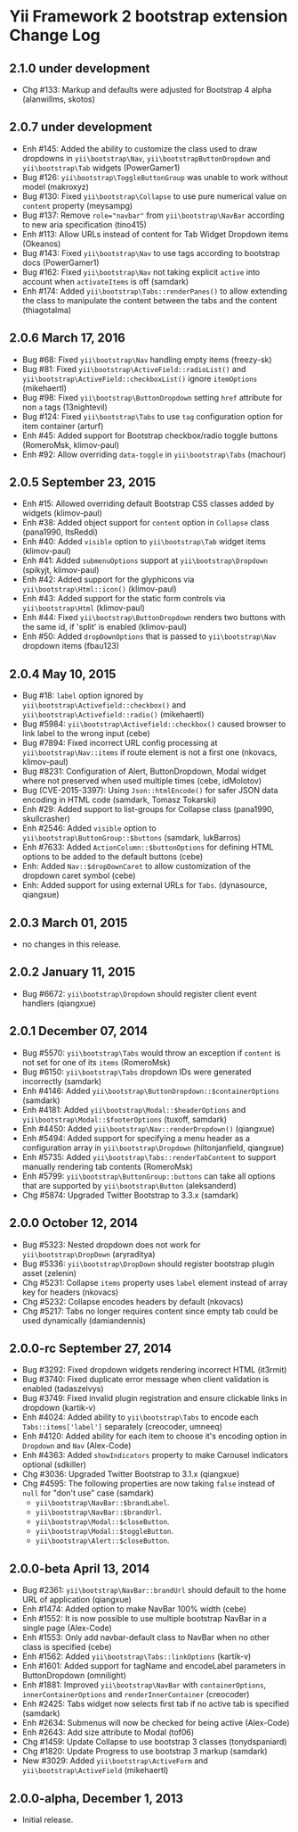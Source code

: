 Yii Framework 2 bootstrap extension Change Log
==============================================


2.1.0 under development
-----------------------

- Chg #133: Markup and defaults were adjusted for Bootstrap 4 alpha (alanwillms, skotos)


2.0.7 under development
-----------------------

- Enh #145: Added the ability to customize the class used to draw dropdowns in `yii\bootstrap\Nav`, `yii\bootstrapButtonDropdown` and `yii\bootstrap\Tab` widgets (PowerGamer1)
- Bug #126: `yii\bootstrap\ToggleButtonGroup` was unable to work without model (makroxyz)
- Bug #130: Fixed `yii\bootstrap\Collapse` to use pure numerical value on `content` property (meysampg)
- Bug #137: Remove `role="navbar"` from `yii\bootstrap\NavBar` according to new aria specification (tino415)
- Enh #113: Allow URLs instead of content for Tab Widget Dropdown items (Okeanos)
- Bug #143: Fixed `yii\bootstrap\Nav` to use tags according to bootstrap docs (PowerGamer1)
- Bug #162: Fixed `yii\bootstrap\Nav` not taking explicit `active` into account when `activateItems` is off (samdark)
- Enh #174: Added `yii\bootstrap\Tabs::renderPanes()` to allow extending the class to manipulate the content between the tabs and the content (thiagotalma)

2.0.6 March 17, 2016
--------------------

- Bug #68: Fixed `yii\bootstrap\Nav` handling empty items (freezy-sk)
- Bug #81: Fixed `yii\bootstrap\ActiveField::radioList()` and `yii\bootstrap\ActiveField::checkboxList()` ignore `itemOptions` (mikehaertl)
- Bug #98: Fixed `yii\bootstrap\ButtonDropdown` setting `href` attribute for non `a` tags (13nightevil)
- Bug #124: Fixed `yii\bootstrap\Tabs` to use `tag` configuration option for item container (arturf)
- Enh #45: Added support for Bootstrap checkbox/radio toggle buttons (RomeroMsk, klimov-paul)
- Enh #92: Allow overriding `data-toggle` in `yii\bootstrap\Tabs` (machour)


2.0.5 September 23, 2015
------------------------

- Enh #15: Allowed overriding default Bootstrap CSS classes added by widgets (klimov-paul)
- Enh #38: Added object support for `content` option in `Collapse` class (pana1990, ItsReddi)
- Enh #40: Added `visible` option to `yii\bootstrap\Tab` widget items (klimov-paul)
- Enh #41: Added `submenuOptions` support at `yii\bootstrap\Dropdown` (spikyjt, klimov-paul)
- Enh #42: Added support for the glyphicons via `yii\bootstrap\Html::icon()` (klimov-paul)
- Enh #43: Added support for the static form controls via `yii\bootstrap\Html` (klimov-paul)
- Enh #44: Fixed `yii\bootstrap\ButtonDropdown` renders two buttons with the same id, if 'split' is enabled (klimov-paul)
- Enh #50: Added `dropDownOptions` that is passed to `yii\bootstrap\Nav` dropdown items (fbau123)


2.0.4 May 10, 2015
------------------

- Bug #18: `label` option ignored by `yii\bootstrap\Activefield::checkbox()` and `yii\bootstrap\Activefield::radio()` (mikehaertl)
- Bug #5984: `yii\bootstrap\Activefield::checkbox()` caused browser to link label to the wrong input (cebe)
- Bug #7894: Fixed incorrect URL config processing at `yii\bootstrap\Nav::items` if route element is not a first one (nkovacs, klimov-paul)
- Bug #8231: Configuration of Alert, ButtonDropdown, Modal widget where not preserved when used multiple times (cebe, idMolotov)
- Bug (CVE-2015-3397): Using `Json::htmlEncode()` for safer JSON data encoding in HTML code (samdark, Tomasz Tokarski)
- Enh #29: Added support to list-groups for Collapse class (pana1990, skullcrasher)
- Enh #2546: Added `visible` option to `yii\bootstrap\ButtonGroup::$buttons` (samdark, lukBarros)
- Enh #7633: Added `ActionColumn::$buttonOptions` for defining HTML options to be added to the default buttons (cebe)
- Enh: Added `Nav::$dropDownCaret` to allow customization of the dropdown caret symbol (cebe)
- Enh: Added support for using external URLs for `Tabs`. (dynasource, qiangxue)


2.0.3 March 01, 2015
--------------------

- no changes in this release.


2.0.2 January 11, 2015
----------------------

- Bug #6672: `yii\bootstrap\Dropdown` should register client event handlers (qiangxue)


2.0.1 December 07, 2014
-----------------------

- Bug #5570: `yii\bootstrap\Tabs` would throw an exception if `content` is not set for one of its `items` (RomeroMsk)
- Bug #6150: `yii\bootstrap\Tabs` dropdown IDs were generated incorrectly (samdark)
- Enh #4146: Added `yii\bootstrap\ButtonDropdown::$containerOptions` (samdark)
- Enh #4181: Added `yii\bootstrap\Modal::$headerOptions` and `yii\bootstrap\Modal::$footerOptions` (tuxoff, samdark)
- Enh #4450: Added `yii\bootstrap\Nav::renderDropdown()` (qiangxue)
- Enh #5494: Added support for specifying a menu header as a configuration array in `yii\bootstrap\Dropdown` (hiltonjanfield, qiangxue)
- Enh #5735: Added `yii\bootstrap\Tabs::renderTabContent` to support manually rendering tab contents (RomeroMsk)
- Enh #5799: `yii\bootstrap\ButtonGroup::buttons` can take all options that are supported by `yii\bootstrap\Button` (aleksanderd)
- Chg #5874: Upgraded Twitter Bootstrap to 3.3.x (samdark)


2.0.0 October 12, 2014
----------------------

- Bug #5323: Nested dropdown does not work for `yii\bootstrap\DropDown` (aryraditya)
- Bug #5336: `yii\bootstrap\DropDown` should register bootstrap plugin asset (zelenin)
- Chg #5231: Collapse `items` property uses `label` element instead of array key for headers (nkovacs)
- Chg #5232: Collapse encodes headers by default (nkovacs)
- Chg #5217: Tabs no longer requires content since empty tab could be used dynamically (damiandennis)


2.0.0-rc September 27, 2014
---------------------------

- Bug #3292: Fixed dropdown widgets rendering incorrect HTML (it3rmit)
- Bug #3740: Fixed duplicate error message when client validation is enabled (tadaszelvys)
- Bug #3749: Fixed invalid plugin registration and ensure clickable links in dropdown (kartik-v)
- Enh #4024: Added ability to `yii\bootstrap\Tabs` to encode each `Tabs::items['label']` separately (creocoder, umneeq)
- Enh #4120: Added ability for each item to choose it's encoding option in `Dropdown` and `Nav` (Alex-Code)
- Enh #4363: Added `showIndicators` property to make Carousel indicators optional (sdkiller)
- Chg #3036: Upgraded Twitter Bootstrap to 3.1.x (qiangxue)
- Chg #4595: The following properties are now taking `false` instead of `null` for "don't use" case (samdark)
  - `yii\bootstrap\NavBar::$brandLabel`.
  - `yii\bootstrap\NavBar::$brandUrl`.
  - `yii\bootstrap\Modal::$closeButton`.
  - `yii\bootstrap\Modal::$toggleButton`.
  - `yii\bootstrap\Alert::$closeButton`.

2.0.0-beta April 13, 2014
-------------------------

- Bug #2361: `yii\bootstrap\NavBar::brandUrl` should default to the home URL of application (qiangxue)
- Enh #1474: Added option to make NavBar 100% width (cebe)
- Enh #1552: It is now possible to use multiple bootstrap NavBar in a single page (Alex-Code)
- Enh #1553: Only add navbar-default class to NavBar when no other class is specified (cebe)
- Enh #1562: Added `yii\bootstrap\Tabs::linkOptions` (kartik-v)
- Enh #1601: Added support for tagName and encodeLabel parameters in ButtonDropdown (omnilight)
- Enh #1881: Improved `yii\bootstrap\NavBar` with `containerOptions`, `innerContainerOptions` and `renderInnerContainer` (creocoder)
- Enh #2425: Tabs widget now selects first tab if no active tab is specified (samdark)
- Enh #2634: Submenus will now be checked for being active (Alex-Code)
- Enh #2643: Add size attribute to Modal (tof06)
- Chg #1459: Update Collapse to use bootstrap 3 classes (tonydspaniard)
- Chg #1820: Update Progress to use bootstrap 3 markup (samdark)
- New #3029: Added `yii\bootstrap\ActiveForm` and `yii\bootstrap\ActiveField` (mikehaertl)

2.0.0-alpha, December 1, 2013
-----------------------------

- Initial release.
